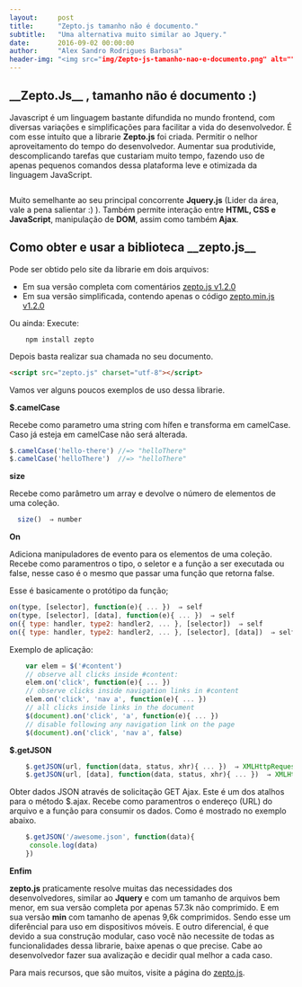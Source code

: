 ```yaml
---
layout:     post
title:      "Zepto.js tamanho não é documento."
subtitle:   "Uma alternativa muito similar ao Jquery."
date:       2016-09-02 00:00:00
author:     "Alex Sandro Rodrigues Barbosa"
header-img: "<img src="img/Zepto-js-tamanho-nao-e-documento.png" alt="" />"
---
```


<h2 class="section-heading">__Zepto.Js__ , tamanho não é documento :)</h2>

Javascript é um linguagem bastante difundida no mundo frontend, com diversas variações e simplificações para facilitar a vida do desenvolvedor. É com esse intuíto que a librarie **Zepto.js** foi criada. Permitir o nelhor aproveitamento do tempo do desenvolvedor. Aumentar sua produtivide, descomplicando tarefas que custariam muito tempo, fazendo uso de apenas pequenos comandos dessa plataforma leve e otimizada da linguagem JavaScript.

<img src="http://zeptojs.com/logo.png" alt="" style="margin: 0 auto;"/>

Muito semelhante ao seu principal concorrente **Jquery.js** (Lider da área, vale a pena salientar :) ). Também permite interação entre **HTML, CSS e JavaScript**, manipulação de **DOM**, assim como também **Ajax**.

<h2 class="section-heading">Como obter e usar a biblioteca __zepto.js__</h2>

Pode ser obtido pelo site da librarie em dois arquivos:

* Em sua versão completa com comentários <a href="http://zeptojs.com/zepto.js">zepto.js v1.2.0</a>
* Em sua versão simplificada, contendo apenas o código <a href="http://zeptojs.com/zepto.min.js">zepto.min.js v1.2.0</a>

Ou ainda:
Execute:
  ```
      npm install zepto
  ```

Depois basta realizar sua chamada no seu documento.

  ```html
  <script src="zepto.js" charset="utf-8"></script>
  ```

Vamos ver alguns poucos exemplos de uso dessa librarie.

**$.camelCase**

Recebe como parametro uma string com hífen e transforma em camelCase. Caso já esteja em camelCase não será alterada.

  ```javascript
  $.camelCase('hello-there') //=> "helloThere"
  $.camelCase('helloThere')  //=> "helloThere"
  ```

  **size**

Recebe como parâmetro um array e devolve o número de elementos de uma coleção.

  ```javascript
    size()  ⇒ number
  ```

**On**

  Adiciona manipuladores de evento para os elementos de uma coleção. Recebe como paramentros o tipo, o seletor e a função a ser executada ou false, nesse caso é o mesmo que passar uma função que retorna false.

Esse é basicamente o protótipo da função;

```javascript
on(type, [selector], function(e){ ... })  ⇒ self
on(type, [selector], [data], function(e){ ... })  ⇒ self
on({ type: handler, type2: handler2, ... }, [selector])  ⇒ self
on({ type: handler, type2: handler2, ... }, [selector], [data])  ⇒ self
```

Exemplo de aplicação:

```javascript
    var elem = $('#content')
    // observe all clicks inside #content:
    elem.on('click', function(e){ ... })
    // observe clicks inside navigation links in #content
    elem.on('click', 'nav a', function(e){ ... })
    // all clicks inside links in the document
    $(document).on('click', 'a', function(e){ ... })
    // disable following any navigation link on the page
    $(document).on('click', 'nav a', false)
```

**$.getJSON**

```javascript
    $.getJSON(url, function(data, status, xhr){ ... })  ⇒ XMLHttpRequest
    $.getJSON(url, [data], function(data, status, xhr){ ... })  ⇒ XMLHttpRequest
```

Obter dados JSON através de solicitação GET Ajax. Este é um dos atalhos para o método $.ajax. Recebe como paramentros o endereço (URL) do arquivo e a função para consumir os dados. Como é mostrado no exemplo abaixo.

```javascript
    $.getJSON('/awesome.json', function(data){
     console.log(data)
    })
```


**Enfim**

**zepto.js** praticamente resolve muitas das necessidades dos desenvolvedores, similar ao **Jquery** e com um tamanho de arquivos bem menor, em sua versão completa por apenas 57.3k não comprimido. E em sua versão __min__ com tamanho de apenas 9,6k comprimidos. Sendo esse um diferêncial para uso em dispositivos móveis. E outro diferencial, é que devido a sua construção modular, caso você não necessite de todas as funcionalidades dessa librarie, baixe apenas o que precise.
Cabe ao desenvolvedor fazer sua avalização e decidir qual melhor a cada caso.

Para mais recursos, que são muitos, visite a página do <a href="http://zeptojs.com/zepto.js">zepto.js</a>.
